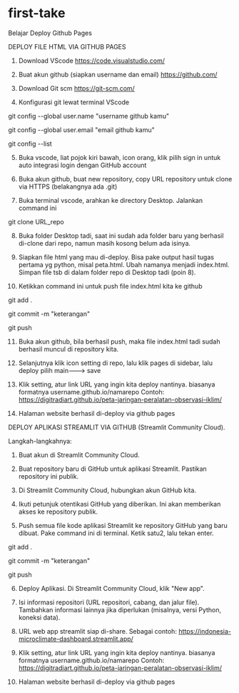 # first-take
Belajar Deploy Github Pages

DEPLOY FILE HTML VIA GITHUB PAGES
1. Download VScode
https://code.visualstudio.com/

2. Buat akun github (siapkan username dan email)
https://github.com/

3. Download Git scm
https://git-scm.com/

4. Konfigurasi git lewat terminal VScode 

git config --global user.name "username github kamu"

git config --global user.email "email github kamu"

git config --list

5. Buka vscode, liat pojok kiri bawah, icon orang, klik pilih sign in untuk auto integrasi login dengan GitHub account 

6. Buka akun github, buat new repository, copy  URL repository untuk clone via HTTPS (belakangnya ada .git)

7. Buka terminal vscode, arahkan ke directory Desktop. Jalankan command ini

git clone URL_repo

8. Buka folder Desktop tadi, saat ini sudah ada folder baru yang berhasil di-clone dari repo, namun masih kosong belum ada isinya. 

9. Siapkan file html yang mau di-deploy. Bisa pake output hasil tugas pertama yg python, misal peta.html. Ubah namanya menjadi index.html. Simpan file tsb di dalam folder repo di Desktop tadi (poin 8).

10. Ketikkan command ini untuk push file index.html kita ke github

git add .

git commit -m "keterangan"

git push


11. Buka akun github, bila berhasil push, maka file index.html tadi sudah berhasil muncul di repository kita.

12. Selanjutnya klik icon setting di repo, lalu klik  pages di sidebar, lalu deploy pilih main---> save

13. Klik setting, atur link URL yang ingin kita deploy nantinya. biasanya formatnya username.github.io/namarepo
Contoh: https://digitradiart.github.io/peta-jaringan-peralatan-observasi-iklim/

14. Halaman website berhasil di-deploy via github pages




DEPLOY  APLIKASI STREAMLIT VIA GITHUB
(Streamlit Community Cloud).

Langkah-langkahnya: 
1. Buat akun di Streamlit Community Cloud.

2. Buat repository baru di GitHub untuk aplikasi Streamlit. Pastikan repository ini publik.

3. Di Streamlit Community Cloud, hubungkan akun GitHub kita.

4. Ikuti petunjuk otentikasi GitHub yang diberikan. Ini akan memberikan akses ke repository publik.

5. Push semua file kode aplikasi Streamlit ke repository GitHub yang baru dibuat. Pake command ini di terminal. Ketik satu2, lalu tekan enter.

git add .

git commit -m "keterangan"

git push

6. Deploy Aplikasi. Di Streamlit Community Cloud, klik "New app".

7. Isi informasi repositori (URL repositori, cabang, dan jalur file). Tambahkan informasi lainnya jika diperlukan (misalnya, versi Python, koneksi data).

8. URL web app streamlit siap di-share.
Sebagai contoh: https://indonesia-microclimate-dashboard.streamlit.app/

13. Klik setting, atur link URL yang ingin kita deploy nantinya. biasanya formatnya username.github.io/namarepo
Contoh: https://digitradiart.github.io/peta-jaringan-peralatan-observasi-iklim/

14. Halaman website berhasil di-deploy via github pages
